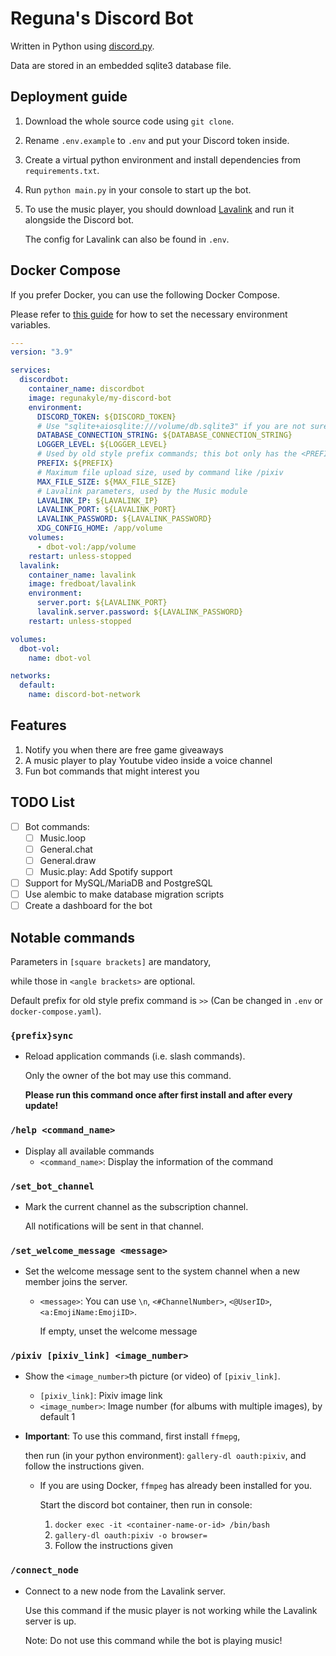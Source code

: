 # Reguna's Discord Bot

Written in Python using [discord.py](https://github.com/Rapptz/discord.py).

Data are stored in an embedded sqlite3 database file.

## Deployment guide

1. Download the whole source code using `git clone`.

2. Rename `.env.example` to `.env` and put your Discord token inside.

3. Create a virtual python environment and install dependencies from `requirements.txt`.

4. Run `python main.py` in your console to start up the bot.

5. To use the music player, you should download [Lavalink](https://github.com/freyacodes/Lavalink) and run it alongside the Discord bot.

   The config for Lavalink can also be found in `.env`.

## Docker Compose

If you prefer Docker, you can use the following Docker Compose.

Please refer to [this guide](https://docs.docker.com/compose/environment-variables/) for how to set the necessary environment variables.

```yaml
---
version: "3.9"

services:
  discordbot:
    container_name: discordbot
    image: regunakyle/my-discord-bot
    environment:
      DISCORD_TOKEN: ${DISCORD_TOKEN}
      # Use "sqlite+aiosqlite:///volume/db.sqlite3" if you are not sure
      DATABASE_CONNECTION_STRING: ${DATABASE_CONNECTION_STRING}
      LOGGER_LEVEL: ${LOGGER_LEVEL}
      # Used by old style prefix commands; this bot only has the <PREFIX>sync prefix command
      PREFIX: ${PREFIX}
      # Maximum file upload size, used by command like /pixiv
      MAX_FILE_SIZE: ${MAX_FILE_SIZE}
      # Lavalink parameters, used by the Music module
      LAVALINK_IP: ${LAVALINK_IP}
      LAVALINK_PORT: ${LAVALINK_PORT}
      LAVALINK_PASSWORD: ${LAVALINK_PASSWORD}
      XDG_CONFIG_HOME: /app/volume
    volumes:
      - dbot-vol:/app/volume
    restart: unless-stopped
  lavalink:
    container_name: lavalink
    image: fredboat/lavalink
    environment:
      server.port: ${LAVALINK_PORT}
      lavalink.server.password: ${LAVALINK_PASSWORD}
    restart: unless-stopped

volumes:
  dbot-vol:
    name: dbot-vol

networks:
  default:
    name: discord-bot-network
```

## Features

1. Notify you when there are free game giveaways
2. A music player to play Youtube video inside a voice channel
3. Fun bot commands that might interest you

## TODO List

- [ ] Bot commands:
  - [ ] Music.loop
  - [ ] General.chat
  - [ ] General.draw
  - [ ] Music.play: Add Spotify support
- [ ] Support for MySQL/MariaDB and PostgreSQL
- [ ] Use alembic to make database migration scripts
- [ ] Create a dashboard for the bot

## Notable commands

Parameters in `[square brackets]` are mandatory,

while those in `<angle brackets>` are optional.

Default prefix for old style prefix command is `>>` (Can be changed in `.env` or `docker-compose.yaml`).

### `{prefix}sync`

- Reload application commands (i.e. slash commands).

  Only the owner of the bot may use this command.

  **Please run this command once after first install and after every update!**

### `/help <command_name>`

- Display all available commands
  - `<command_name>`: Display the information of the command

### `/set_bot_channel`

- Mark the current channel as the subscription channel.

  All notifications will be sent in that channel.

### `/set_welcome_message <message>`

- Set the welcome message sent to the system channel when a new member joins the server.

  - `<message>`: You can use `\n`, `<#ChannelNumber>`, `<@UserID>`, `<a:EmojiName:EmojiID>`.

    If empty, unset the welcome message

### `/pixiv [pixiv_link] <image_number>`

- Show the `<image_number>`th picture (or video) of `[pixiv_link]`.
  - `[pixiv_link]`: Pixiv image link
  - `<image_number>`: Image number (for albums with multiple images), by default 1
- **Important**: To use this command, first install `ffmepg`,

  then run (in your python environment): `gallery-dl oauth:pixiv`, and follow the instructions given.

  - If you are using Docker, `ffmpeg` has already been installed for you.

    Start the discord bot container, then run in console:

    1. `docker exec -it <container-name-or-id> /bin/bash`
    2. `gallery-dl oauth:pixiv -o browser=`
    3. Follow the instructions given

### `/connect_node`

- Connect to a new node from the Lavalink server.

  Use this command if the music player is not working while the Lavalink server is up.

  Note: Do not use this command while the bot is playing music!
